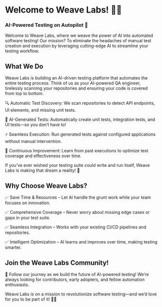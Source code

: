 # Welcome to Weave Labs! 🧵🤖

### AI-Powered Testing on Autopilot 🚀

Welcome to Weave Labs, where we weave the power of AI into automated software testing! Our mission? To eliminate the headaches of manual test creation and execution by leveraging cutting-edge AI to streamline your testing workflow.

## What We Do

Weave Labs is building an AI-driven testing platform that automates the entire testing process. Think of us as your AI-powered QA engineer, tirelessly scanning your repositories and ensuring your code is covered from top to bottom.

🔍 Automatic Test Discovery: We scan repositories to detect API endpoints, UI elements, and missing unit tests.

📝 AI-Generated Tests: Automatically create unit tests, integration tests, and UI tests—so you don’t have to!

⚡ Seamless Execution: Run generated tests against configured applications without manual intervention.

🔄 Continuous Improvement: Learn from past executions to optimize test coverage and effectiveness over time.

If you've ever wished your testing suite could write and run itself, Weave Labs is making that dream a reality! 🎉

## Why Choose Weave Labs?

✅ Save Time & Resources – Let AI handle the grunt work while your team focuses on innovation.

✅ Comprehensive Coverage – Never worry about missing edge cases or gaps in your test suite.

✅ Seamless Integration – Works with your existing CI/CD pipelines and repositories.

✅ Intelligent Optimization – AI learns and improves over time, making testing smarter.

## Join the Weave Labs Community!

🚀 Follow our journey as we build the future of AI-powered testing! We’re always looking for contributors, early adopters, and fellow automation enthusiasts.

Weave Labs is on a mission to revolutionize software testing—and we’d love for you to be part of it! 🧵✨

